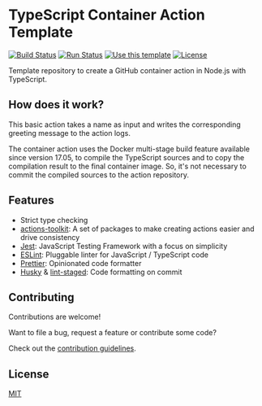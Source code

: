 # TypeScript Container Action Template

[![Build Status](https://github.com/kevinpollet/typescript-container-action-template/workflows/build/badge.svg)][9]
[![Run Status](https://github.com/kevinpollet/typescript-container-action-template/workflows/run/badge.svg)][9]
[![Use this template](https://img.shields.io/badge/✨%20Use%20this%20template%20%20✨-blueviolet.svg)][10]
[![License](https://img.shields.io/badge/license-MIT-blue.svg)][1]

Template repository to create a GitHub container action in Node.js with TypeScript.

## How does it work?

This basic action takes a name as input and writes the corresponding greeting message to the action logs.

The container action uses the Docker multi-stage build feature available since version 17.05, to compile the TypeScript sources and to copy the compilation result to the final container image. So, it's not necessary to commit the compiled sources to the action repository.

## Features

- Strict type checking
- [actions-toolkit][3]: A set of packages to make creating actions easier and drive consistency
- [Jest][4]: JavaScript Testing Framework with a focus on simplicity
- [ESLint][5]: Pluggable linter for JavaScript / TypeScript code
- [Prettier][6]: Opinionated code formatter
- [Husky][7] & [lint-staged][8]: Code formatting on commit

## Contributing

Contributions are welcome!

Want to file a bug, request a feature or contribute some code?

Check out the [contribution guidelines][2].

## License

[MIT][1]

[1]: ./LICENSE.md
[2]: ./CONTRIBUTING.md
[3]: https://github.com/actions/toolkit
[4]: https://jestjs.io/
[5]: https://github.com/typescript-eslint/typescript-eslint#typescript-eslint
[6]: https://prettier.io/
[7]: https://github.com/typicode/husky
[8]: https://github.com/okonet/lint-staged
[9]: https://github.com/kevinpollet/typescript-container-action-template/actions
[10]: https://github.com/kevinpollet/typescript-container-action-template/generate

